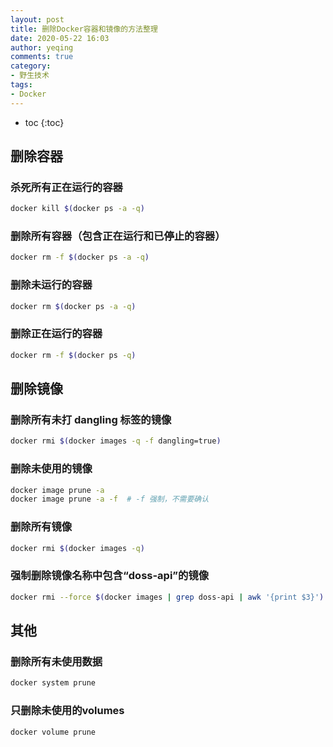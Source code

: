 ```yaml
---
layout: post
title: 删除Docker容器和镜像的方法整理
date: 2020-05-22 16:03
author: yeqing
comments: true
category:
- 野生技术
tags:
- Docker
---
```

* toc
{:toc}

## 删除容器
### 杀死所有正在运行的容器

```bash
docker kill $(docker ps -a -q)
```

### 删除所有容器（包含正在运行和已停止的容器）

```bash
docker rm -f $(docker ps -a -q) 
```

### 删除未运行的容器

```bash
docker rm $(docker ps -a -q)
```

### 删除正在运行的容器

```bash
docker rm -f $(docker ps -q)
```

## 删除镜像

###  删除所有未打 dangling 标签的镜像

```bash
docker rmi $(docker images -q -f dangling=true)
```

### 删除未使用的镜像

```bash
docker image prune -a
docker image prune -a -f  # -f 强制，不需要确认
```

### 删除所有镜像

```bash
docker rmi $(docker images -q)
```

### 强制删除镜像名称中包含“doss-api”的镜像

```bash
docker rmi --force $(docker images | grep doss-api | awk '{print $3}')
```

## 其他
### 删除所有未使用数据

```bash
docker system prune
```

### 只删除未使用的volumes

```bash
docker volume prune
```

